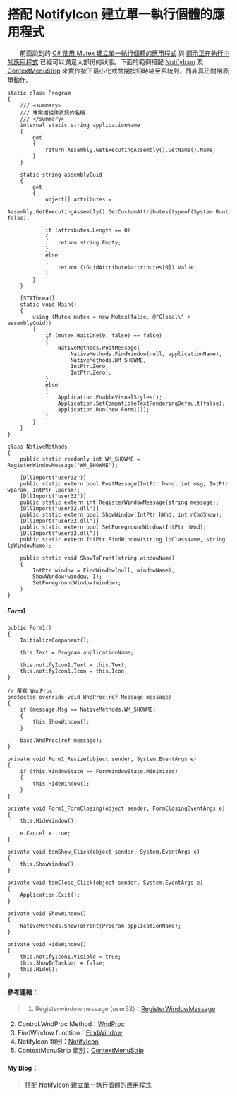# 搭配 [NotifyIcon] 建立單一執行個體的應用程式
  
　　前面說到的 [C# 使用 Mutex 建立單一執行個體的應用程式] 與 [顯示正在執行中的應用程式] 已經可以滿足大部份的狀態。下面的範例搭配 [NotifyIcon] 及 [ContextMenuStrip] 來實作按下最小化或關閉按鈕時縮至系統列，而非真正關閉表單動作。
  
```
static class Program
{
    /// <summary>
    /// 專案檔組件資訊的名稱
    /// </summary>
    internal static string applicationName
    {
        get
        {
            return Assembly.GetExecutingAssembly().GetName().Name;
        }
    }

    static string assemblyGuid
    {
        get
        {
            object[] attributes =
                Assembly.GetExecutingAssembly().GetCustomAttributes(typeof(System.Runtime.InteropServices.GuidAttribute), false);

            if (attributes.Length == 0)
            {
                return string.Empty;
            }
            else
            {
                return ((GuidAttribute)attributes[0]).Value;
            }
        }
    }

    [STAThread]
    static void Main()
    {
        using (Mutex mutex = new Mutex(false, @"Global\" + assemblyGuid))
        {
            if (mutex.WaitOne(0, false) == false)
            {
                NativeMethods.PostMessage(
                    NativeMethods.FindWindow(null, applicationName),
                    NativeMethods.WM_SHOWME,
                    IntPtr.Zero,
                    IntPtr.Zero);
            }
            else
            {
                Application.EnableVisualStyles();
                Application.SetCompatibleTextRenderingDefault(false);
                Application.Run(new Form1());
            }
        }
    }
}

class NativeMethods
{
    public static readonly int WM_SHOWME = RegisterWindowMessage("WM_SHOWME");

    [DllImport("user32")]
    public static extern bool PostMessage(IntPtr hwnd, int msg, IntPtr wparam, IntPtr lparam);
    [DllImport("user32")]
    public static extern int RegisterWindowMessage(string message);
    [DllImport("user32.dll")]
    public static extern bool ShowWindow(IntPtr hWnd, int nCmdShow);
    [DllImport("user32.dll")]
    public static extern bool SetForegroundWindow(IntPtr hWnd);
    [DllImport("user32.dll")]
    public static extern IntPtr FindWindow(string lpClassName, string lpWindowName);
	
    public static void ShowToFront(string windowName)
    {
        IntPtr window = FindWindow(null, windowName);
        ShowWindow(window, 1);
        SetForegroundWindow(window);
    }
}
```
  
##### Form1
```
public Form1()
{
    InitializeComponent();

    this.Text = Program.applicationName;

    this.notifyIcon1.Text = this.Text;
    this.notifyIcon1.Icon = this.Icon;
}

// 覆寫 WndProc
protected override void WndProc(ref Message message)
{
    if (message.Msg == NativeMethods.WM_SHOWME)
    {
        this.ShowWindow();
    }

    base.WndProc(ref message);
}

private void Form1_Resize(object sender, System.EventArgs e)
{
    if (this.WindowState == FormWindowState.Minimized)
    {
        this.HideWindow();
    }
}

private void Form1_FormClosing(object sender, FormClosingEventArgs e)
{
    this.HideWindow();

    e.Cancel = true;
}

private void tsmShow_Click(object sender, System.EventArgs e)
{
    this.ShowWindow();
}

private void tsmClose_Click(object sender, System.EventArgs e)
{
    Application.Exit();
}

private void ShowWindow()
{
    NativeMethods.ShowToFront(Program.applicationName);
}

private void HideWindow()
{
    this.notifyIcon1.Visible = true;
    this.ShowInTaskbar = false;
    this.Hide();
}
```
  
#### 參考連結：
>1. Registerwindowmessage (user32)：[RegisterWindowMessage]
2. Control.WndProc Method：[WndProc]
3. FindWindow function：[FindWindow]
4. NotifyIcon 類別：[NotifyIcon]
5. ContextMenuStrip 類別：[ContextMenuStrip]

#### My Blog：
>[搭配 NotifyIcon 建立單一執行個體的應用程式]  


[RegisterWindowMessage]:http://www.pinvoke.net/default.aspx/user32.registerwindowmessage
[WndProc]:https://msdn.microsoft.com/en-us/library/system.windows.forms.control.wndproc%28v=vs.110%29.aspx
[FindWindow]:https://msdn.microsoft.com/zh-tw/library/windows/desktop/ms633499%28v=vs.85%29.aspx
[C# 使用 Mutex 建立單一執行個體的應用程式]:http://bdottn.github.io/2015/05/26/SingleInstanceApplication/
[顯示正在執行中的應用程式]:http://bdottn.github.io/2015/05/26/ShowRunningForm/
[NotifyIcon]:https://msdn.microsoft.com/zh-tw/library/system.windows.forms.notifyicon%28v=vs.110%29.aspx
[ContextMenuStrip]:https://msdn.microsoft.com/zh-tw/library/system.windows.forms.contextmenustrip%28v=vs.100%29.aspx
[搭配 NotifyIcon 建立單一執行個體的應用程式]:http://bdottn.github.io/2015/06/02/SingleInstanceApplicationUsingNotifyIcon/